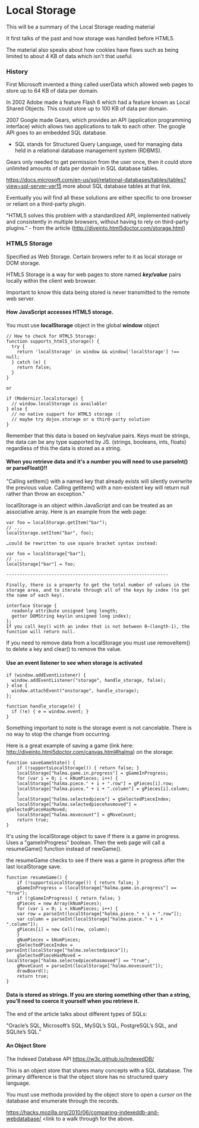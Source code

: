 # Local Storage

This will be a summary of the Local Storage reading material

It first talks of the past and how storage was handled before HTML5.

The material also speaks about how cookies have flaws such as being limited to about 4 KB of data which isn't that useful.

### History

First Microsoft invented a thing called userData which allowed web pages to store up to 64 KB of data per domain.

In 2002 Adobe made a feature Flash 6 which had a feature known as Local Shared Objects. This could store up to 100 KB of data per domain.

2007 Google made Gears, which provides an API (application programming interface) which allows two applications to talk to each other. The google API goes to an embedded SQL database.

* SQL stands for Structured Query Language, used for managing data held in a relational database management system (RDBMS).

Gears only needed to get permission from the user once, then it could store unlimited amounts of data per domain in SQL database tables.

https://docs.microsoft.com/en-us/sql/relational-databases/tables/tables?view=sql-server-ver15 more about SQL database tables at that link.

Eventually you will find all these solutions are either specific to one browser or reliant on a third-party plugin.

"HTML5 solves this problem with a standardized API, implemented natively and consistently in multiple browsers, without having to rely on third-party plugins." - from the article (http://diveinto.html5doctor.com/storage.html)

### HTML5 Storage

Specified as Web Storage. Certain browers refer to it as local storage or DOM storage. 

HTML5 Storage is a way for web pages to store named ***key/value*** pairs locally within the client web browser.

Important to know this data being stored is never transmitted to the remote web server. 

#### How JavaScript accesses HTML5 storage.

You must use **localStorage** object in the global **window** object

```
// How to check for HTML5 Storage:
function supports_html5_storage() {
  try {
    return 'localStorage' in window && window['localStorage'] !== null;
  } catch (e) {
    return false;
  }
}

or

if (Modernizr.localstorage) {
  // window.localStorage is available!
} else {
  // no native support for HTML5 storage :(
  // maybe try dojox.storage or a third-party solution
}
```

Remember that this data is based on key/value pairs. Keys must be strings, the data can be any type supported by JS. (strings, booleans, ints, floats) regardless of this the data is stored as a string.

#### When you retrieve data and it's a number you will need to use parseInt() or parseFloat()!!

"Calling setItem() with a named key that already exists will silently overwrite the previous value. Calling getItem() with a non-existent key will return null rather than throw an exception."

localStorage is an object within JavaScript and can be treated as an associative array. Here is an example from the web page:

```
var foo = localStorage.getItem("bar");
// ...
localStorage.setItem("bar", foo);

…could be rewritten to use square bracket syntax instead:

var foo = localStorage["bar"];
// ...
localStorage["bar"] = foo;

-------------------------------------------------------------

Finally, there is a property to get the total number of values in the storage area, and to iterate through all of the keys by index (to get the name of each key).

interface Storage {
  readonly attribute unsigned long length;
  getter DOMString key(in unsigned long index);
};
If you call key() with an index that is not between 0–(length-1), the function will return null.
```

If you need to remove data from a localStorage you must use removeItem() to delete a key and clear() to remove the value.

#### Use an event listener to see when storage is activated

```
if (window.addEventListener) {
  window.addEventListener("storage", handle_storage, false);
} else {
  window.attachEvent("onstorage", handle_storage);
};

function handle_storage(e) {
  if (!e) { e = window.event; }
}
```
Something important to note is the storage event is not cancelable. There is no way to stop the change from occurring.

Here is a great example of saving a game (link here: http://diveinto.html5doctor.com/canvas.html#halma) on the storage:

```
function saveGameState() {
    if (!supportsLocalStorage()) { return false; }
    localStorage["halma.game.in.progress"] = gGameInProgress;
    for (var i = 0; i < kNumPieces; i++) {
	localStorage["halma.piece." + i + ".row"] = gPieces[i].row;
	localStorage["halma.piece." + i + ".column"] = gPieces[i].column;
    }
    localStorage["halma.selectedpiece"] = gSelectedPieceIndex;
    localStorage["halma.selectedpiecehasmoved"] = gSelectedPieceHasMoved;
    localStorage["halma.movecount"] = gMoveCount;
    return true;
}
```
It's using the localStorage object to save if there is a game in progress. Uses a "gameInProgress" boolean. Then the web page will call a resumeGame() function instead of newGame(). 

the resumeGame checks to see if there was a game in progress after the last localStorage save.

```
function resumeGame() {
    if (!supportsLocalStorage()) { return false; }
    gGameInProgress = (localStorage["halma.game.in.progress"] == "true");
    if (!gGameInProgress) { return false; }
    gPieces = new Array(kNumPieces);
    for (var i = 0; i < kNumPieces; i++) {
	var row = parseInt(localStorage["halma.piece." + i + ".row"]);
	var column = parseInt(localStorage["halma.piece." + i + ".column"]);
	gPieces[i] = new Cell(row, column);
    }
    gNumPieces = kNumPieces;
    gSelectedPieceIndex = parseInt(localStorage["halma.selectedpiece"]);
    gSelectedPieceHasMoved = localStorage["halma.selectedpiecehasmoved"] == "true";
    gMoveCount = parseInt(localStorage["halma.movecount"]);
    drawBoard();
    return true;
}
```
#### Data is stored as strings. If you are storing something other than a string, you’ll need to coerce it yourself when you retrieve it. 

The end of the article talks about different types of SQLs:

"Oracle’s SQL, Microsoft’s SQL, MySQL’s SQL, PostgreSQL’s SQL, and SQLite’s SQL."

#### An Object Store

The Indexed Database API https://w3c.github.io/IndexedDB/

This is an object store that shares many concepts with a SQL database. The primary difference is that the object store has no structured query language.

You must use methoda provided by the object store to open a *cursor* on the database and enumerate through the records. 

https://hacks.mozilla.org/2010/06/comparing-indexeddb-and-webdatabase/ <link to a walk through for the above.


